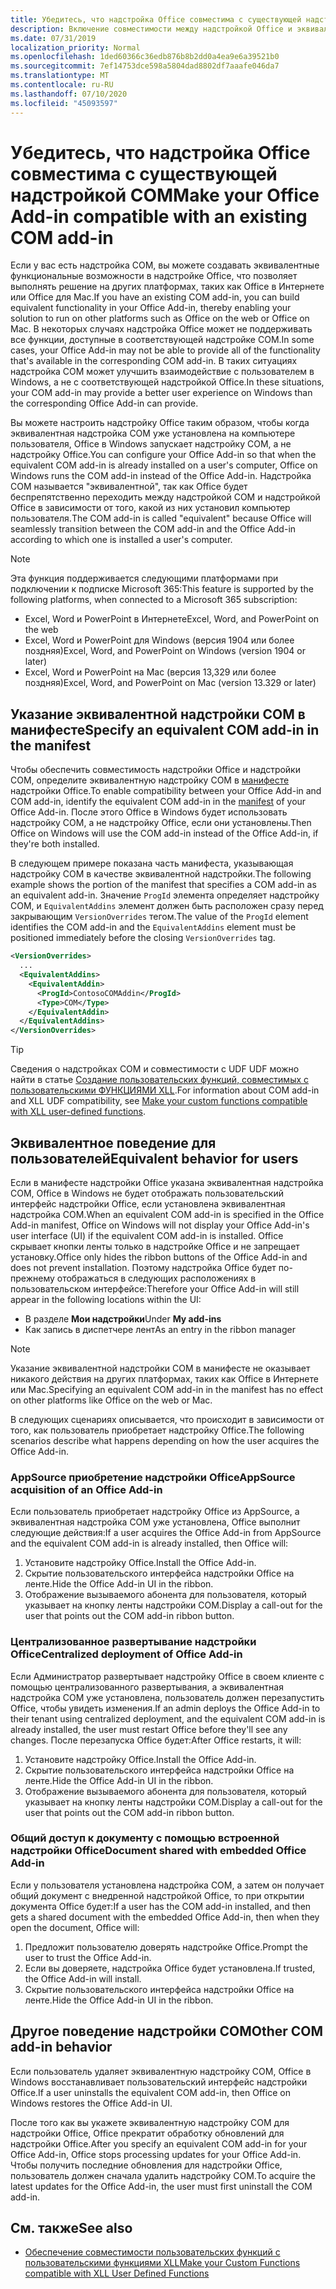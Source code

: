 ```yaml
---
title: Убедитесь, что надстройка Office совместима с существующей надстройкой COM
description: Включение совместимости между надстройкой Office и эквивалентной надстройкой COM
ms.date: 07/31/2019
localization_priority: Normal
ms.openlocfilehash: 1ded60366c36edb876b8b2dd0a4ea9e6a39521b0
ms.sourcegitcommit: 7ef14753dce598a5804dad8802df7aaafe046da7
ms.translationtype: MT
ms.contentlocale: ru-RU
ms.lasthandoff: 07/10/2020
ms.locfileid: "45093597"
---
```

# <a name="make-your-office-add-in-compatible-with-an-existing-com-add-in"></a><span data-ttu-id="828aa-103">Убедитесь, что надстройка Office совместима с существующей надстройкой COM</span><span class="sxs-lookup"><span data-stu-id="828aa-103">Make your Office Add-in compatible with an existing COM add-in</span></span>

<span data-ttu-id="828aa-104">Если у вас есть надстройка COM, вы можете создавать эквивалентные функциональные возможности в надстройке Office, что позволяет выполнять решение на других платформах, таких как Office в Интернете или Office для Mac.</span><span class="sxs-lookup"><span data-stu-id="828aa-104">If you have an existing COM add-in, you can build equivalent functionality in your Office Add-in, thereby enabling your solution to run on other platforms such as Office on the web or Office on Mac.</span></span> <span data-ttu-id="828aa-105">В некоторых случаях надстройка Office может не поддерживать все функции, доступные в соответствующей надстройке COM.</span><span class="sxs-lookup"><span data-stu-id="828aa-105">In some cases, your Office Add-in may not be able to provide all of the functionality that's available in the corresponding COM add-in.</span></span> <span data-ttu-id="828aa-106">В таких ситуациях надстройка COM может улучшить взаимодействие с пользователем в Windows, а не с соответствующей надстройкой Office.</span><span class="sxs-lookup"><span data-stu-id="828aa-106">In these situations, your COM add-in may provide a better user experience on Windows than the corresponding Office Add-in can provide.</span></span>

<span data-ttu-id="828aa-107">Вы можете настроить надстройку Office таким образом, чтобы когда эквивалентная надстройка COM уже установлена на компьютере пользователя, Office в Windows запускает надстройку COM, а не надстройку Office.</span><span class="sxs-lookup"><span data-stu-id="828aa-107">You can configure your Office Add-in so that when the equivalent COM add-in is already installed on a user's computer, Office on Windows runs the COM add-in instead of the Office Add-in.</span></span> <span data-ttu-id="828aa-108">Надстройка COM называется "эквивалентной", так как Office будет беспрепятственно переходить между надстройкой COM и надстройкой Office в зависимости от того, какой из них установил компьютер пользователя.</span><span class="sxs-lookup"><span data-stu-id="828aa-108">The COM add-in is called "equivalent" because Office will seamlessly transition between the COM add-in and the Office Add-in according to which one is installed a user's computer.</span></span>

> [!NOTE]
> <span data-ttu-id="828aa-109">Эта функция поддерживается следующими платформами при подключении к подписке Microsoft 365:</span><span class="sxs-lookup"><span data-stu-id="828aa-109">This feature is supported by the following platforms, when connected to a Microsoft 365 subscription:</span></span>
> - <span data-ttu-id="828aa-110">Excel, Word и PowerPoint в Интернете</span><span class="sxs-lookup"><span data-stu-id="828aa-110">Excel, Word, and PowerPoint on the web</span></span>
> - <span data-ttu-id="828aa-111">Excel, Word и PowerPoint для Windows (версия 1904 или более поздняя)</span><span class="sxs-lookup"><span data-stu-id="828aa-111">Excel, Word, and PowerPoint on Windows (version 1904 or later)</span></span>
> - <span data-ttu-id="828aa-112">Excel, Word и PowerPoint на Mac (версия 13,329 или более поздняя)</span><span class="sxs-lookup"><span data-stu-id="828aa-112">Excel, Word, and PowerPoint on Mac (version 13.329 or later)</span></span>

## <a name="specify-an-equivalent-com-add-in-in-the-manifest"></a><span data-ttu-id="828aa-113">Указание эквивалентной надстройки COM в манифесте</span><span class="sxs-lookup"><span data-stu-id="828aa-113">Specify an equivalent COM add-in in the manifest</span></span>

<span data-ttu-id="828aa-114">Чтобы обеспечить совместимость надстройки Office и надстройки COM, определите эквивалентную надстройку COM в [манифесте](add-in-manifests.md) надстройки Office.</span><span class="sxs-lookup"><span data-stu-id="828aa-114">To enable compatibility between your Office Add-in and COM add-in, identify the equivalent COM add-in in the [manifest](add-in-manifests.md) of your Office Add-in.</span></span> <span data-ttu-id="828aa-115">После этого Office в Windows будет использовать надстройку COM, а не надстройку Office, если они установлены.</span><span class="sxs-lookup"><span data-stu-id="828aa-115">Then Office on Windows will use the COM add-in instead of the Office Add-in, if they're both installed.</span></span>

<span data-ttu-id="828aa-116">В следующем примере показана часть манифеста, указывающая надстройку COM в качестве эквивалентной надстройки.</span><span class="sxs-lookup"><span data-stu-id="828aa-116">The following example shows the portion of the manifest that specifies a COM add-in as an equivalent add-in.</span></span> <span data-ttu-id="828aa-117">Значение `ProgId` элемента определяет надстройку COM, и `EquivalentAddins` элемент должен быть расположен сразу перед закрывающим `VersionOverrides` тегом.</span><span class="sxs-lookup"><span data-stu-id="828aa-117">The value of the `ProgId` element identifies the COM add-in and the `EquivalentAddins` element must be positioned immediately before the closing `VersionOverrides` tag.</span></span>

```xml
<VersionOverrides>
  ...
  <EquivalentAddins>
    <EquivalentAddin>
      <ProgId>ContosoCOMAddin</ProgId>
      <Type>COM</Type>
    </EquivalentAddin>
  </EquivalentAddins>
</VersionOverrides>
```

> [!TIP]
> <span data-ttu-id="828aa-118">Сведения о надстройках COM и совместимости с UDF UDF можно найти в статье [Создание пользовательских функций, совместимых с пользовательскими ФУНКЦИЯМИ XLL](../excel/make-custom-functions-compatible-with-xll-udf.md).</span><span class="sxs-lookup"><span data-stu-id="828aa-118">For information about COM add-in and XLL UDF compatibility, see [Make your custom functions compatible with XLL user-defined functions](../excel/make-custom-functions-compatible-with-xll-udf.md).</span></span>

## <a name="equivalent-behavior-for-users"></a><span data-ttu-id="828aa-119">Эквивалентное поведение для пользователей</span><span class="sxs-lookup"><span data-stu-id="828aa-119">Equivalent behavior for users</span></span>

<span data-ttu-id="828aa-120">Если в манифесте надстройки Office указана эквивалентная надстройка COM, Office в Windows не будет отображать пользовательский интерфейс надстройки Office, если установлена эквивалентная надстройка COM.</span><span class="sxs-lookup"><span data-stu-id="828aa-120">When an equivalent COM add-in is specified in the Office Add-in manifest, Office on Windows will not display your Office Add-in's user interface (UI) if the equivalent COM add-in is installed.</span></span> <span data-ttu-id="828aa-121">Office скрывает кнопки ленты только в надстройке Office и не запрещает установку.</span><span class="sxs-lookup"><span data-stu-id="828aa-121">Office only hides the ribbon buttons of the Office Add-in and does not prevent installation.</span></span> <span data-ttu-id="828aa-122">Поэтому надстройка Office будет по-прежнему отображаться в следующих расположениях в пользовательском интерфейсе:</span><span class="sxs-lookup"><span data-stu-id="828aa-122">Therefore your Office Add-in will still appear in the following locations within the UI:</span></span>

- <span data-ttu-id="828aa-123">В разделе **Мои надстройки**</span><span class="sxs-lookup"><span data-stu-id="828aa-123">Under **My add-ins**</span></span>
- <span data-ttu-id="828aa-124">Как запись в диспетчере лент</span><span class="sxs-lookup"><span data-stu-id="828aa-124">As an entry in the ribbon manager</span></span>

> [!NOTE]
> <span data-ttu-id="828aa-125">Указание эквивалентной надстройки COM в манифесте не оказывает никакого действия на других платформах, таких как Office в Интернете или Mac.</span><span class="sxs-lookup"><span data-stu-id="828aa-125">Specifying an equivalent COM add-in in the manifest has no effect on other platforms like Office on the web or Mac.</span></span>

<span data-ttu-id="828aa-126">В следующих сценариях описывается, что происходит в зависимости от того, как пользователь приобретает надстройку Office.</span><span class="sxs-lookup"><span data-stu-id="828aa-126">The following scenarios describe what happens depending on how the user acquires the Office Add-in.</span></span>

### <a name="appsource-acquisition-of-an-office-add-in"></a><span data-ttu-id="828aa-127">AppSource приобретение надстройки Office</span><span class="sxs-lookup"><span data-stu-id="828aa-127">AppSource acquisition of an Office Add-in</span></span>

<span data-ttu-id="828aa-128">Если пользователь приобретает надстройку Office из AppSource, а эквивалентная надстройка COM уже установлена, Office выполнит следующие действия:</span><span class="sxs-lookup"><span data-stu-id="828aa-128">If a user acquires the Office Add-in from AppSource and the equivalent COM add-in is already installed, then Office will:</span></span>

1. <span data-ttu-id="828aa-129">Установите надстройку Office.</span><span class="sxs-lookup"><span data-stu-id="828aa-129">Install the Office Add-in.</span></span>
2. <span data-ttu-id="828aa-130">Скрытие пользовательского интерфейса надстройки Office на ленте.</span><span class="sxs-lookup"><span data-stu-id="828aa-130">Hide the Office Add-in UI in the ribbon.</span></span>
3. <span data-ttu-id="828aa-131">Отображение вызываемого абонента для пользователя, который указывает на кнопку ленты надстройки COM.</span><span class="sxs-lookup"><span data-stu-id="828aa-131">Display a call-out for the user that points out the COM add-in ribbon button.</span></span>

### <a name="centralized-deployment-of-office-add-in"></a><span data-ttu-id="828aa-132">Централизованное развертывание надстройки Office</span><span class="sxs-lookup"><span data-stu-id="828aa-132">Centralized deployment of Office Add-in</span></span>

<span data-ttu-id="828aa-133">Если Администратор развертывает надстройку Office в своем клиенте с помощью централизованного развертывания, а эквивалентная надстройка COM уже установлена, пользователь должен перезапустить Office, чтобы увидеть изменения.</span><span class="sxs-lookup"><span data-stu-id="828aa-133">If an admin deploys the Office Add-in to their tenant using centralized deployment, and the equivalent COM add-in is already installed, the user must restart Office before they'll see any changes.</span></span> <span data-ttu-id="828aa-134">После перезапуска Office будет:</span><span class="sxs-lookup"><span data-stu-id="828aa-134">After Office restarts, it will:</span></span>

1. <span data-ttu-id="828aa-135">Установите надстройку Office.</span><span class="sxs-lookup"><span data-stu-id="828aa-135">Install the Office Add-in.</span></span>
2. <span data-ttu-id="828aa-136">Скрытие пользовательского интерфейса надстройки Office на ленте.</span><span class="sxs-lookup"><span data-stu-id="828aa-136">Hide the Office Add-in UI in the ribbon.</span></span>
3. <span data-ttu-id="828aa-137">Отображение вызываемого абонента для пользователя, который указывает на кнопку ленты надстройки COM.</span><span class="sxs-lookup"><span data-stu-id="828aa-137">Display a call-out for the user that points out the COM add-in ribbon button.</span></span>

### <a name="document-shared-with-embedded-office-add-in"></a><span data-ttu-id="828aa-138">Общий доступ к документу с помощью встроенной надстройки Office</span><span class="sxs-lookup"><span data-stu-id="828aa-138">Document shared with embedded Office Add-in</span></span>

<span data-ttu-id="828aa-139">Если у пользователя установлена надстройка COM, а затем он получает общий документ с внедренной надстройкой Office, то при открытии документа Office будет:</span><span class="sxs-lookup"><span data-stu-id="828aa-139">If a user has the COM add-in installed, and then gets a shared document with the embedded Office Add-in, then when they open the document, Office will:</span></span>

1. <span data-ttu-id="828aa-140">Предложит пользователю доверять надстройке Office.</span><span class="sxs-lookup"><span data-stu-id="828aa-140">Prompt the user to trust the Office Add-in.</span></span>
2. <span data-ttu-id="828aa-141">Если вы доверяете, надстройка Office будет установлена.</span><span class="sxs-lookup"><span data-stu-id="828aa-141">If trusted, the Office Add-in will install.</span></span>
3. <span data-ttu-id="828aa-142">Скрытие пользовательского интерфейса надстройки Office на ленте.</span><span class="sxs-lookup"><span data-stu-id="828aa-142">Hide the Office Add-in UI in the ribbon.</span></span>

## <a name="other-com-add-in-behavior"></a><span data-ttu-id="828aa-143">Другое поведение надстройки COM</span><span class="sxs-lookup"><span data-stu-id="828aa-143">Other COM add-in behavior</span></span>

<span data-ttu-id="828aa-144">Если пользователь удаляет эквивалентную надстройку COM, Office в Windows восстанавливает пользовательский интерфейс надстройки Office.</span><span class="sxs-lookup"><span data-stu-id="828aa-144">If a user uninstalls the equivalent COM add-in, then Office on Windows restores the Office Add-in UI.</span></span>

<span data-ttu-id="828aa-145">После того как вы укажете эквивалентную надстройку COM для надстройки Office, Office прекратит обработку обновлений для надстройки Office.</span><span class="sxs-lookup"><span data-stu-id="828aa-145">After you specify an equivalent COM add-in for your Office Add-in, Office stops processing updates for your Office Add-in.</span></span> <span data-ttu-id="828aa-146">Чтобы получить последние обновления для надстройки Office, пользователь должен сначала удалить надстройку COM.</span><span class="sxs-lookup"><span data-stu-id="828aa-146">To acquire the latest updates for the Office Add-in, the user must first uninstall the COM add-in.</span></span>

## <a name="see-also"></a><span data-ttu-id="828aa-147">См. также</span><span class="sxs-lookup"><span data-stu-id="828aa-147">See also</span></span>

- [<span data-ttu-id="828aa-148">Обеспечение совместимости пользовательских функций с пользовательскими функциями XLL</span><span class="sxs-lookup"><span data-stu-id="828aa-148">Make your Custom Functions compatible with XLL User Defined Functions</span></span>](../excel/make-custom-functions-compatible-with-xll-udf.md)
